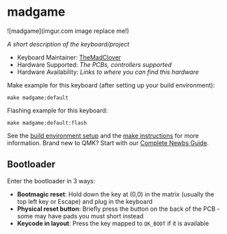 # madgame

![madgame](imgur.com image replace me!)

*A short description of the keyboard/project*

* Keyboard Maintainer: [TheMadClover](https://github.com/TheMadClover)
* Hardware Supported: *The PCBs, controllers supported*
* Hardware Availability: *Links to where you can find this hardware*

Make example for this keyboard (after setting up your build environment):

    make madgame:default

Flashing example for this keyboard:

    make madgame:default:flash

See the [build environment setup](https://docs.qmk.fm/#/getting_started_build_tools) and the [make instructions](https://docs.qmk.fm/#/getting_started_make_guide) for more information. Brand new to QMK? Start with our [Complete Newbs Guide](https://docs.qmk.fm/#/newbs).

## Bootloader

Enter the bootloader in 3 ways:

* **Bootmagic reset**: Hold down the key at (0,0) in the matrix (usually the top left key or Escape) and plug in the keyboard
* **Physical reset button**: Briefly press the button on the back of the PCB - some may have pads you must short instead
* **Keycode in layout**: Press the key mapped to `QK_BOOT` if it is available
